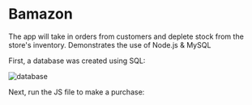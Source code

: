 # Bamazon
The app will take in orders from customers and deplete stock from the store's inventory.  Demonstrates the use of Node.js &amp; MySQL

First, a database was created using SQL:

![database](https://user-images.githubusercontent.com/48167135/64915446-ea822f80-d71b-11e9-9933-a547a5e6313b.jpg)

Next, run the JS file to make a purchase:
